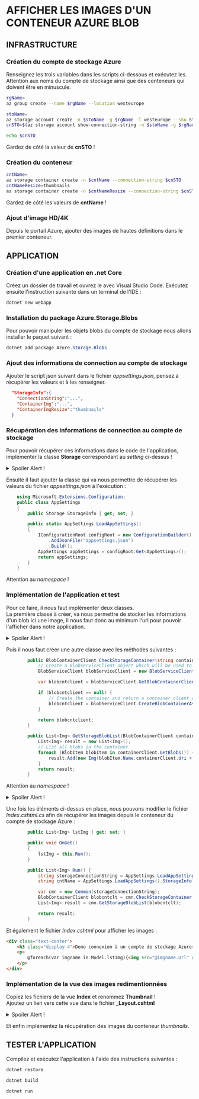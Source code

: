 # AFFICHER LES IMAGES D'UN CONTENEUR AZURE BLOB

## INFRASTRUCTURE

### Création du compte de stockage Azure

Renseignez les trois variables dans les scripts ci-dessous et exécutez les.
Attention aux noms du compte de stockage ainsi que des conteneurs qui doivent être en minuscule.

```bash
rgName=
az group create --name $rgName --location westeurope
```

```bash
stoName=
az storage account create -n $stoName -g $rgName -l westeurope --sku Standard_LRS --kind StorageV2 --access-tier Hot  
cnSTO=$(az storage account show-connection-string -n $stoName -g $rgName -o tsv)  

echo $cnSTO
```

Gardez de côté la valeur de **cnSTO** !

### Création du conteneur

```bash
cntName=
az storage container create -n $cntName --connection-string $cnSTO
cntNameResize=thumbnails
az storage container create -n $cntNameResize --connection-string $cnSTO
```

Gardez de côté les valeurs de **cntName** !

### Ajout d'image HD/4K

Depuis le portail Azure, ajouter des images de hautes définitions dans le premier conteneur.

## APPLICATION

### Création d'une application en .net Core

Créez un dossier de travail et ouvrez le avec Visual Studio Code. Exécutez ensuite l'instruction suivante dans un terminal de l'IDE :

```powershell
dotnet new webapp
```

### Installation du package Azure.Storage.Blobs

Pour pouvoir manipuler les objets blobs du compte de stockage nous allons installer le paquet suivant :

```powershell
dotnet add package Azure.Storage.Blobs
```

### Ajout des informations de connection au compte de stockage

Ajouter le script json suivant dans le fichier *appsettings.json*, pensez à récupérer les valeurs et à les renseigner.

```json
  "StorageInfo":{
    "ConnectionString":"...",
    "ContainerImg":"...",
    "ContainerImgResize":"thumbnails"
  }
```

### Récupération des informations de connection au compte de stockage

Pour pouvoir récupérer ces informations dans le code de l'application, implémenter la classe **Storage** correspondant au *setting* ci-dessus !

<details>
  <summary>Spoiler Alert !</summary>
  
```C#
    public class Storage {
        public string ConnectionString { get; set; }
        public string ContainerImg { get; set; }
        public string ContainerImgResize { get; set; }
    }
```

</details>

Ensuite il faut ajouter la classe qui va nous permettre de récupérer les valeurs du fichier *appsettings.json* à l'exécution :

```C#
    using Microsoft.Extensions.Configuration;
    public class AppSettings
    {
        public Storage StorageInfo { get; set; }

        public static AppSettings LoadAppSettings()
        {
            IConfigurationRoot configRoot = new ConfigurationBuilder()
                .AddJsonFile("appsettings.json")
                .Build();
            AppSettings appSettings = configRoot.Get<AppSettings>();
            return appSettings;
        }
    }
```

Attention au *namespace* !

### Implémentation de l'application et test

Pour ce faire, il nous faut implémenter deux classes.  
La première classe à créer, va nous permettre de stocker les informations d'un blob ici une image, il nous faut donc au minimum l'url pour pouvoir l'afficher dans notre application.

<details>
  <summary>Spoiler Alert !</summary>
  
```C#
    public class Img {
        public string Name { get; private set;}
        public string Url { get; private set; }

        public Img(string name, string url) {
            this.Name = name;
            this.Url = url;
        }
    }
```

</details>

Puis il nous faut créer une autre classe avec les méthodes suivantes :

```C#
        public BlobContainerClient CheckStorageContainer(string containerName) {
            // Create a BlobServiceClient object which will be used to create a container client
            BlobServiceClient blobServiceClient = new BlobServiceClient(this._stoCnString);

            var blobcntclient = blobServiceClient.GetBlobContainerClient(containerName);

            if (blobcntclient == null) {
                // Create the container and return a container client object
                blobcntclient = blobServiceClient.CreateBlobContainerAsync(containerName).Result;
            }

            return blobcntclient;
        }
```

```C#
        public List<Img> GetStorageBlobList(BlobContainerClient containerClient){
            List<Img> result = new List<Img>();
            // List all blobs in the container
            foreach (BlobItem blobItem in containerClient.GetBlobs()) {
                result.Add(new Img(blobItem.Name,containerClient.Uri + "/" + blobItem.Name));
            }
            return result;
        }
```

Attention au *namespace* !

<details>
  <summary>Spoiler Alert !</summary>
  
```C#
    public class Common
    {
        private string _stoCnString;

        public Common(string stocnstring){
            this._stoCnString=stocnstring;
        }

        public BlobContainerClient CheckStorageContainer(string containerName) {
            // Create a BlobServiceClient object which will be used to create a container client
            BlobServiceClient blobServiceClient = new BlobServiceClient(this._stoCnString);

            var blobcntclient = blobServiceClient.GetBlobContainerClient(containerName);

            if (blobcntclient == null) {
                // Create the container and return a container client object
                blobcntclient = blobServiceClient.CreateBlobContainerAsync(containerName).Result;
            }

            return blobcntclient;
        }

        public List<Img> GetStorageBlobList(BlobContainerClient containerClient){
            List<Img> result = new List<Img>();
            // List all blobs in the container
            foreach (BlobItem blobItem in containerClient.GetBlobs()) {
                result.Add(new Img(blobItem.Name,containerClient.Uri + "/" + blobItem.Name));
            }
            return result;
        }
    }
```

</details>

Une fois les éléments ci-dessus en place, nous pouvons modifier le fichier *Index.cshtml.cs* afin de récupérer les images depuis le conteneur du compte de stockage Azure :

```C#
        public List<Img> lstImg { get; set; }

        public void OnGet()
        {
            lstImg = this.Run();
        }

        public List<Img> Run() {
            string storageConnectionString = AppSettings.LoadAppSettings().StorageInfo.ConnectionString;
            string cntName = AppSettings.LoadAppSettings().StorageInfo.ContainerImg;

            var cmn = new Common(storageConnectionString);
            BlobContainerClient blobcntclt = cmn.CheckStorageContainer(cntName);
            List<Img> result = cmn.GetStorageBlobList(blobcntclt);

            return result;
        }
```

Et également le fichier *Index.cshtml* pour afficher les images :

```html
<div class="text-center">
    <h3 class="display-4">Demo connexion à un compte de stockage Azure</h3>
    <p>
        @foreach(var imgname in Model.lstImg){<img src="@imgname.Url" alt="@imgname.Name"/><br>}
    </p>
</div>
```

### Implémentation de la vue des images redimentionnées

Copiez les fichiers de la vue **Index** et renommez **Thumbnail** !  
Ajoutez un lien vers cette vue dans le fichier **_Layout.cshtml**

<details>
  <summary>Spoiler Alert !</summary>
  
```html
                        <li class="nav-item">
                            <a class="nav-link text-dark" asp-area="" asp-page="/Thumbnail">Thumbnails</a>
                        </li>
```

</details>

Et enfin implémentez la récupération des images du conteneur *thumbnails*.

## TESTER L'APPLICATION

Compilez et exécutez l'application à l'aide des instructions suivantes :

```powershell
dotnet restore

dotnet build

dotnet run
```
